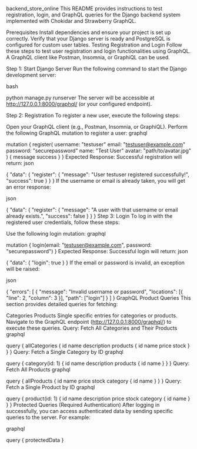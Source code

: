 backend_store_online
This README provides instructions to test registration, login, and GraphQL queries for the Django backend system implemented with Chokidar and Strawberry GraphQL.

Prerequisites
Install dependencies and ensure your project is set up correctly.
Verify that your Django server is ready and PostgreSQL is configured for custom user tables.
Testing Registration and Login
Follow these steps to test user registration and login functionalities using GraphQL. A GraphQL client like Postman, Insomnia, or GraphiQL can be used.

Step 1: Start Django Server
Run the following command to start the Django development server:

bash

python manage.py runserver
The server will be accessible at http://127.0.0.1:8000/graphql/ (or your configured endpoint).

Step 2: Registration
To register a new user, execute the following steps:

Open your GraphQL client (e.g., Postman, Insomnia, or GraphiQL).
Perform the following GraphQL mutation to register a user:
graphql

mutation {
register(
username: "testuser"
email: "testuser@example.com"
password: "securepassword"
name: "Test User"
avatar: "path/to/avatar.jpg"
) {
message
success
}
}
Expected Response: Successful registration will return:
json

{
"data": {
"register": {
"message": "User testuser registered successfully!",
"success": true
}
}
}
If the username or email is already taken, you will get an error response:

json

{
"data": {
"register": {
"message": "A user with that username or email already exists.",
"success": false
}
}
}
Step 3: Login
To log in with the registered user credentials, follow these steps:

Use the following login mutation:
graphql

mutation {
login(email: "testuser@example.com", password: "securepassword")
}
Expected Response: Successful login will return:
json

{
"data": {
"login": true
}
}
If the email or password is invalid, an exception will be raised:

json

{
"errors": [
{
"message": "Invalid username or password",
"locations": [{ "line": 2, "column": 3 }],
"path": ["login"]
}
]
}
GraphQL Product Queries
This section provides detailed queries for fetching:

Categories
Products
Single specific entries for categories or products.
Navigate to the GraphQL endpoint (http://127.0.0.1:8000/graphql/) to execute these queries.
Query: Fetch All Categories and Their Products
graphql

query {
allCategories {
id
name
description
products {
id
name
price
stock
}
}
}
Query: Fetch a Single Category by ID
graphql

query {
category(id: 1) {
id
name
description
products {
id
name
}
}
}
Query: Fetch All Products
graphql

query {
allProducts {
id
name
price
stock
category {
id
name
}
}
}
Query: Fetch a Single Product by ID
graphql

query {
product(id: 1) {
id
name
description
price
stock
category {
id
name
}
}
}
Protected Queries (Required Authentication)
After logging in successfully, you can access authenticated data by sending specific queries to the server. For example:

graphql

query {
protectedData
}
